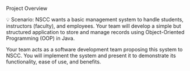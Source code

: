 Project Overview

💡 Scenario:
NSCC wants a basic management system to handle students, instructors (faculty), and employees. Your team will develop a simple but structured application to store and manage records using Object-Oriented Programming (OOP) in Java.

Your team acts as a software development team proposing this system to NSCC. You will implement the system and present it to demonstrate its functionality, ease of use, and benefits.

